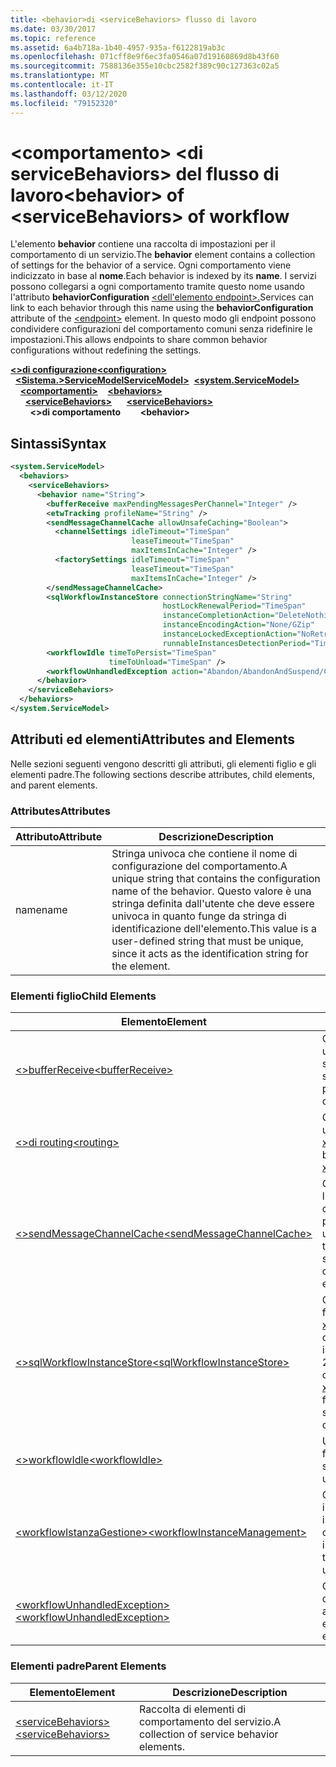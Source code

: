 ```yaml
---
title: <behavior>di <serviceBehaviors> flusso di lavoro
ms.date: 03/30/2017
ms.topic: reference
ms.assetid: 6a4b718a-1b40-4957-935a-f6122819ab3c
ms.openlocfilehash: 071cff8e9f6ec3fa0546a07d19160869d8b43f60
ms.sourcegitcommit: 7588136e355e10cbc2582f389c90c127363c02a5
ms.translationtype: MT
ms.contentlocale: it-IT
ms.lasthandoff: 03/12/2020
ms.locfileid: "79152320"
---
```

# <a name="behavior-of-servicebehaviors-of-workflow"></a><span data-ttu-id="9d6ab-102">\<comportamento> \<di serviceBehaviors> del flusso di lavoro</span><span class="sxs-lookup"><span data-stu-id="9d6ab-102">\<behavior> of \<serviceBehaviors> of workflow</span></span>
<span data-ttu-id="9d6ab-103">L'elemento **behavior** contiene una raccolta di impostazioni per il comportamento di un servizio.</span><span class="sxs-lookup"><span data-stu-id="9d6ab-103">The **behavior** element contains a collection of settings for the behavior of a service.</span></span> <span data-ttu-id="9d6ab-104">Ogni comportamento viene indicizzato in base al **nome**.</span><span class="sxs-lookup"><span data-stu-id="9d6ab-104">Each behavior is indexed by its **name**.</span></span> <span data-ttu-id="9d6ab-105">I servizi possono collegarsi a ogni comportamento tramite questo nome usando l'attributo **behaviorConfiguration** [ \<dell'elemento endpoint>.](../wcf/endpoint-element.md)</span><span class="sxs-lookup"><span data-stu-id="9d6ab-105">Services can link to each behavior through this name using the **behaviorConfiguration** attribute of the [\<endpoint>](../wcf/endpoint-element.md) element.</span></span> <span data-ttu-id="9d6ab-106">In questo modo gli endpoint possono condividere configurazioni del comportamento comuni senza ridefinire le impostazioni.</span><span class="sxs-lookup"><span data-stu-id="9d6ab-106">This allows endpoints to share common behavior configurations without redefining the settings.</span></span>  
  
<span data-ttu-id="9d6ab-107">[**\<>di configurazione**](../configuration-element.md)</span><span class="sxs-lookup"><span data-stu-id="9d6ab-107">[**\<configuration>**](../configuration-element.md)</span></span>\
<span data-ttu-id="9d6ab-108">&nbsp;&nbsp;[**\<Sistema.>ServiceModelServiceModel>**](system-servicemodel-of-workflow.md)</span><span class="sxs-lookup"><span data-stu-id="9d6ab-108">&nbsp;&nbsp;[**\<system.ServiceModel>**](system-servicemodel-of-workflow.md)</span></span>\
<span data-ttu-id="9d6ab-109">&nbsp;&nbsp;&nbsp;&nbsp;[**\<comportamenti>**](behaviors-of-workflow.md)</span><span class="sxs-lookup"><span data-stu-id="9d6ab-109">&nbsp;&nbsp;&nbsp;&nbsp;[**\<behaviors>**](behaviors-of-workflow.md)</span></span>\
<span data-ttu-id="9d6ab-110">&nbsp;&nbsp;&nbsp;&nbsp;&nbsp;&nbsp;[**\<serviceBehaviors>**](servicebehaviors-of-workflow.md)</span><span class="sxs-lookup"><span data-stu-id="9d6ab-110">&nbsp;&nbsp;&nbsp;&nbsp;&nbsp;&nbsp;[**\<serviceBehaviors>**](servicebehaviors-of-workflow.md)</span></span>\
<span data-ttu-id="9d6ab-111">&nbsp;&nbsp;&nbsp;&nbsp;&nbsp;&nbsp;&nbsp;&nbsp;**\<>di comportamento**</span><span class="sxs-lookup"><span data-stu-id="9d6ab-111">&nbsp;&nbsp;&nbsp;&nbsp;&nbsp;&nbsp;&nbsp;&nbsp;**\<behavior>**</span></span>  
  
## <a name="syntax"></a><span data-ttu-id="9d6ab-112">Sintassi</span><span class="sxs-lookup"><span data-stu-id="9d6ab-112">Syntax</span></span>  
  
```xml  
<system.ServiceModel>  
  <behaviors>  
    <serviceBehaviors>  
      <behavior name="String">
        <bufferReceive maxPendingMessagesPerChannel="Integer" />
        <etwTracking profileName="String" />
        <sendMessageChannelCache allowUnsafeCaching="Boolean">
          <channelSettings idleTimeout="TimeSpan"
                           leaseTimeout="TimeSpan"
                           maxItemsInCache="Integer" />
          <factorySettings idleTimeout="TimeSpan"
                           leaseTimeout="TimeSpan"
                           maxItemsInCache="Integer" />
        </sendMessageChannelCache>
        <sqlWorkflowInstanceStore connectionStringName="String"
                                  hostLockRenewalPeriod="TimeSpan"
                                  instanceCompletionAction="DeleteNothing/DeleteAll"
                                  instanceEncodingAction="None/GZip"
                                  instanceLockedExceptionAction="NoRetry/BasicRetry/AggressiveRetry"
                                  runnableInstancesDetectionPeriod="TimeSpan" />
        <workflowIdle timeToPersist="TimeSpan"
                      timeToUnload="TimeSpan" />
        <workflowUnhandledException action="Abandon/AbandonAndSuspend/Cancel/Terminate" />
      </behavior>
    </serviceBehaviors>  
  </behaviors>  
</system.ServiceModel>  
```  
  
## <a name="attributes-and-elements"></a><span data-ttu-id="9d6ab-113">Attributi ed elementi</span><span class="sxs-lookup"><span data-stu-id="9d6ab-113">Attributes and Elements</span></span>  
 <span data-ttu-id="9d6ab-114">Nelle sezioni seguenti vengono descritti gli attributi, gli elementi figlio e gli elementi padre.</span><span class="sxs-lookup"><span data-stu-id="9d6ab-114">The following sections describe attributes, child elements, and parent elements.</span></span>  
  
### <a name="attributes"></a><span data-ttu-id="9d6ab-115">Attributes</span><span class="sxs-lookup"><span data-stu-id="9d6ab-115">Attributes</span></span>  
  
|<span data-ttu-id="9d6ab-116">Attributo</span><span class="sxs-lookup"><span data-stu-id="9d6ab-116">Attribute</span></span>|<span data-ttu-id="9d6ab-117">Descrizione</span><span class="sxs-lookup"><span data-stu-id="9d6ab-117">Description</span></span>|  
|---------------|-----------------|  
|<span data-ttu-id="9d6ab-118">name</span><span class="sxs-lookup"><span data-stu-id="9d6ab-118">name</span></span>|<span data-ttu-id="9d6ab-119">Stringa univoca che contiene il nome di configurazione del comportamento.</span><span class="sxs-lookup"><span data-stu-id="9d6ab-119">A unique string that contains the configuration name of the behavior.</span></span> <span data-ttu-id="9d6ab-120">Questo valore è una stringa definita dall'utente che deve essere univoca in quanto funge da stringa di identificazione dell'elemento.</span><span class="sxs-lookup"><span data-stu-id="9d6ab-120">This value is a user-defined string that must be unique, since it acts as the identification string for the element.</span></span>|  
  
### <a name="child-elements"></a><span data-ttu-id="9d6ab-121">Elementi figlio</span><span class="sxs-lookup"><span data-stu-id="9d6ab-121">Child Elements</span></span>  
  
|<span data-ttu-id="9d6ab-122">Elemento</span><span class="sxs-lookup"><span data-stu-id="9d6ab-122">Element</span></span>|<span data-ttu-id="9d6ab-123">Descrizione</span><span class="sxs-lookup"><span data-stu-id="9d6ab-123">Description</span></span>|  
|-------------|-----------------|  
|[<span data-ttu-id="9d6ab-124">\<>bufferReceive</span><span class="sxs-lookup"><span data-stu-id="9d6ab-124">\<bufferReceive></span></span>](bufferreceive.md)|<span data-ttu-id="9d6ab-125">Comportamento del servizio che consente a un servizio di utilizzare l'elaborazione di ricezione memorizzata nel buffer per far sì che un servizio flusso di lavoro elabori messaggi non ordinati.</span><span class="sxs-lookup"><span data-stu-id="9d6ab-125">A service behavior that enables a service to use buffered receive processing, which enables a workflow service to process out-of-order messages.</span></span>|  
|[<span data-ttu-id="9d6ab-126">\<>di routing</span><span class="sxs-lookup"><span data-stu-id="9d6ab-126">\<routing></span></span>](../wcf/routing-of-servicebehavior.md)|<span data-ttu-id="9d6ab-127">Comportamento del servizio che consente a un servizio di utilizzare il rilevamento ETW mediante un oggetto <xref:System.Activities.Tracking.EtwTrackingParticipant>.</span><span class="sxs-lookup"><span data-stu-id="9d6ab-127">A service behavior that allows a service to utilize ETW tracking using an <xref:System.Activities.Tracking.EtwTrackingParticipant>.</span></span>|  
|[<span data-ttu-id="9d6ab-128">\<>sendMessageChannelCache</span><span class="sxs-lookup"><span data-stu-id="9d6ab-128">\<sendMessageChannelCache></span></span>](sendmessagechannelcache.md)|<span data-ttu-id="9d6ab-129">Comportamento del servizio che consente la personalizzazione dei livelli di condivisione della cache, delle impostazioni della cache della channel factory e delle impostazioni della cache del canale per flussi di lavoro che inviano messaggi a endpoint di servizio utilizzando attività della messaggistica di invio.</span><span class="sxs-lookup"><span data-stu-id="9d6ab-129">A service behavior that enables the customization of the cache sharing levels, the settings of the channel factory cache, and the settings of the channel cache for workflows that send messages to service endpoints using Send messaging activities.</span></span>|  
|[<span data-ttu-id="9d6ab-130">\<>sqlWorkflowInstanceStore</span><span class="sxs-lookup"><span data-stu-id="9d6ab-130">\<sqlWorkflowInstanceStore></span></span>](sqlworkflowinstancestore.md)|<span data-ttu-id="9d6ab-131">Comportamento del servizio che consente di configurare la funzionalità <xref:System.Activities.DurableInstancing.SqlWorkflowInstanceStore> che supporta la persistenza delle informazioni sullo stato per le istanze del servizio flusso di lavoro in un database di SQL Server 2005 o SQL Server 2008.</span><span class="sxs-lookup"><span data-stu-id="9d6ab-131">A service behavior that allows you to configure the <xref:System.Activities.DurableInstancing.SqlWorkflowInstanceStore> feature, which supports persisting state information for workflow service instances into an SQL Server 2005 or SQL Server 2008 database.</span></span>|  
|[<span data-ttu-id="9d6ab-132">\<>workflowIdle</span><span class="sxs-lookup"><span data-stu-id="9d6ab-132">\<workflowIdle></span></span>](workflowidle.md)|<span data-ttu-id="9d6ab-133">Un comportamento del servizio che controlla quando istanze del flusso di lavoro inattive vengono scaricate e rese persistenti.</span><span class="sxs-lookup"><span data-stu-id="9d6ab-133">A service behavior that controls when idle workflow instances are unloaded and persisted.</span></span>|  
|[<span data-ttu-id="9d6ab-134">\<workflowIstanzaGestione></span><span class="sxs-lookup"><span data-stu-id="9d6ab-134">\<workflowInstanceManagement></span></span>](workflowinstancemanagement.md)|<span data-ttu-id="9d6ab-135">Comportamento del servizio che consente di specificare impostazioni che controllano la modalità di esecuzione delle istanze del flusso di lavoro, inclusa la persistenza, il comportamento delle eccezioni non gestite e il comportamento di inattività.</span><span class="sxs-lookup"><span data-stu-id="9d6ab-135">A service behavior that enables you to specify settings that control how workflow instances are run, including persistence, unhandled Exception behavior and idle behavior.</span></span>|  
|[<span data-ttu-id="9d6ab-136">\<workflowUnhandledException></span><span class="sxs-lookup"><span data-stu-id="9d6ab-136">\<workflowUnhandledException></span></span>](workflowunhandledexception.md)|<span data-ttu-id="9d6ab-137">Comportamento del servizio che consente di specificare l'azione da intraprendere quando si verifica un'eccezione non gestita all'interno di un servizio flusso di lavoro.</span><span class="sxs-lookup"><span data-stu-id="9d6ab-137">A service behavior that enables you to specify the action to take when an unhandled exception occurs within a workflow service.</span></span>|  
  
### <a name="parent-elements"></a><span data-ttu-id="9d6ab-138">Elementi padre</span><span class="sxs-lookup"><span data-stu-id="9d6ab-138">Parent Elements</span></span>  
  
|<span data-ttu-id="9d6ab-139">Elemento</span><span class="sxs-lookup"><span data-stu-id="9d6ab-139">Element</span></span>|<span data-ttu-id="9d6ab-140">Descrizione</span><span class="sxs-lookup"><span data-stu-id="9d6ab-140">Description</span></span>|  
|-------------|-----------------|  
|[<span data-ttu-id="9d6ab-141">\<serviceBehaviors></span><span class="sxs-lookup"><span data-stu-id="9d6ab-141">\<serviceBehaviors></span></span>](servicebehaviors-of-workflow.md)|<span data-ttu-id="9d6ab-142">Raccolta di elementi di comportamento del servizio.</span><span class="sxs-lookup"><span data-stu-id="9d6ab-142">A collection of service behavior elements.</span></span>|
